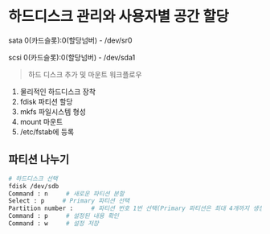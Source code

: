 # 하드디스크 관리와 사용자별 공간 할당

sata 0(카드슬롯):0(할당넘버) - /dev/sr0

scsi 0(카드슬롯):0(할당넘버) - /dev/sda1

> 하드 디스크 추가 및 마운트 워크플로우

1. 물리적인 하드디스크 장착
2. fdisk 파티션 할당
3. mkfs 파일시스템 형성
4. mount 마운트
5. /etc/fstab에 등록

## 파티션 나누기

```bash
# 하드디스크 선택
fdisk /dev/sdb
Command : n     # 새로운 파티션 분할
Select : p     # Primary 파티션 선택
Partition number :     # 파티션 번호 1번 선택(Primary 파티션은 최대 4개까지 생성 가능)
Command : p     # 설정된 내용 확인
Command : w     # 설정 저장
```
